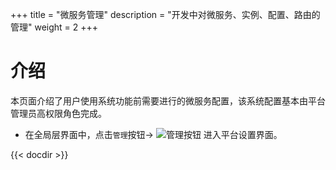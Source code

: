+++
title = "微服务管理"
description = "开发中对微服务、实例、配置、路由的管理"
weight = 2
+++

# 介绍

本页面介绍了用户使用系统功能前需要进行的微服务配置，该系统配置基本由平台管理员高权限角色完成。

- 在全局层界面中，点击`管理`按钮→ ![管理按钮](/docs/user-guide/system-configuration/microservice-management/image/management_button.png) 进入平台设置界面。

{{< docdir >}}